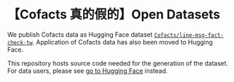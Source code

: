 【Cofacts 真的假的】Open Datasets
=====

We publish Cofacts data as Hugging Face dataset [`Cofacts/line-msg-fact-check-tw`](https://huggingface.co/datasets/Cofacts/line-msg-fact-check-tw). Application of Cofacts data has also been moved to Hugging Face.

This repository hosts source code needed for the generation of the dataset. For data users, please see [go to Hugging Face](https://huggingface.co/datasets/Cofacts/line-msg-fact-check-tw) instead.
